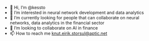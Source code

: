 - 👋 Hi, I’m @kessto
- 👀 I’m interested in neural network development and data analytics
- 🌱 I’m currently looking for people that can collaborate on neural networks, data analytics in the financial sector
- 💞️ I’m looking to collaborate on AI in finance 
- 📫 How to reach me knut.eirik.storsul@aptic.net

<!---
kessto/kessto is a ✨ special ✨ repository because its `README.md` (this file) appears on your GitHub profile.
You can click the Preview link to take a look at your changes.
--->
